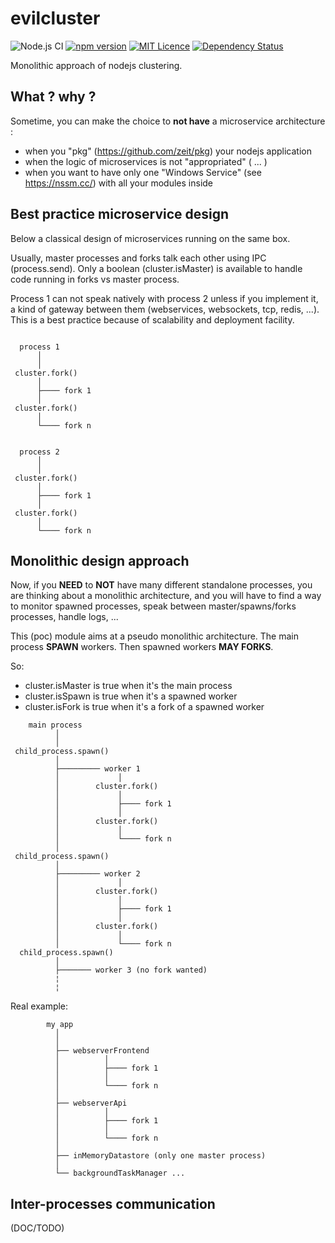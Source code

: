 # evilcluster

![Node.js CI](https://github.com/eviltik/evilcluster/workflows/Node.js%20CI/badge.svg)
[![npm version](https://badge.fury.io/js/evilcluster.svg)](https://badge.fury.io/js/evilcluster)
[![MIT Licence](https://badges.frapsoft.com/os/mit/mit.svg?v=103)](https://opensource.org/licenses/mit-license.php)
[![Dependency Status](https://david-dm.org/eviltik/evilcluster.svg)](https://david-dm.org/eviltik/evilcluster)

Monolithic approach of nodejs clustering.

## What ? why ?

Sometime, you can make the choice to **not have** a microservice architecture :

* when you "pkg" (https://github.com/zeit/pkg) your nodejs application
* when the logic of microservices is not "appropriated" ( ... )
* when you want to have only one "Windows Service" (see https://nssm.cc/)
with all your modules inside


## Best practice microservice design

Below a classical design of microservices running on the same box.

Usually, master processes and forks talk each other using IPC (process.send).
Only a boolean (cluster.isMaster) is available to handle code running in
forks vs master process.

Process 1 can not speak natively with process 2 unless if you implement it,
a kind of gateway between them (webservices, websockets, tcp, redis, ...).
This is a best practice because of scalability and deployment facility.


```

  process 1
      │
      │
 cluster.fork()
      │
      ├──── fork 1
      │
 cluster.fork()
      │
      └──── fork n


  process 2
      │
      │
 cluster.fork()
      │
      ├──── fork 1
      │
 cluster.fork()
      │
      └──── fork n

```


## Monolithic design approach

Now, if you **NEED** to **NOT** have many different standalone processes,
you are thinking about a monolithic architecture, and you will have to
find a way to monitor spawned processes, speak between master/spawns/forks
processes, handle logs, ...

This (poc) module aims at a pseudo monolithic architecture. The main process **SPAWN** workers.
Then spawned workers **MAY FORKS**.

So:
* cluster.isMaster is true when it's the main process
* cluster.isSpawn is true when it's a spawned worker
* cluster.isFork is true when it's a fork of a spawned worker

```
    main process
          │
          │
 child_process.spawn()
          │
          ├───────── worker 1
          │             │
          │        cluster.fork()
          │             │
          │             ├──── fork 1
          │             │
          │        cluster.fork()
          │             │
          │             └──── fork n
          │
 child_process.spawn()
          │
          ├───────── worker 2
          │             │
          │        cluster.fork()
          │             │
          │             ├──── fork 1
          │             │
          │        cluster.fork()
          │             │
          │             └──── fork n
  child_process.spawn()
          │
          ├─────── worker 3 (no fork wanted)
          ¦
          ¦

```


Real example:

```
        my app
          │
          │
          ├── webserverFrontend
          │          │
          │          ├──── fork 1
          │          │
          │          └──── fork n
          │
          ├── webserverApi
          │          │
          │          ├──── fork 1
          │          │
          │          └──── fork n
          │
          ├── inMemoryDatastore (only one master process)
          │
          └── backgroundTaskManager ...

```


## Inter-processes communication

(DOC/TODO)

